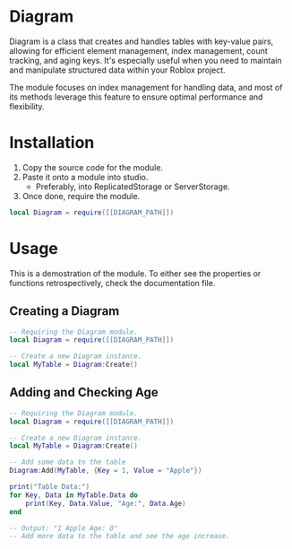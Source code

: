# Diagram
Diagram is a class that creates and handles tables with key-value pairs, allowing for efficient element management, index management, count tracking, and aging keys. It's especially useful when you need to maintain and manipulate structured data within your Roblox project.

The module focuses on index management for handling data, and most of its methods leverage this feature to ensure optimal performance and flexibility.

# Installation
1. Copy the source code for the module.
2. Paste it onto a module into studio.
   - Preferably, into ReplicatedStorage or ServerStorage.
3. Once done, require the module.
```lua
local Diagram = require([[DIAGRAM_PATH]])
```

# Usage
This is a demostration of the module. To either see the properties or functions retrospectively, check the documentation file.
## Creating a Diagram
```lua
-- Requiring the Diagram module.
local Diagram = require([[DIAGRAM_PATH]])

-- Create a new Diagram instance.
local MyTable = Diagram:Create()
```
## Adding and Checking Age
```lua
-- Requiring the Diagram module.
local Diagram = require([[DIAGRAM_PATH]])

-- Create a new Diagram instance.
local MyTable = Diagram:Create()

-- Add some data to the table
Diagram:Add(MyTable, {Key = 1, Value = "Apple"})

print("Table Data:")
for Key, Data in MyTable.Data do
	print(Key, Data.Value, "Age:", Data.Age)
end

-- Output: "1 Apple Age: 0"
-- Add more data to the table and see the age increase.
```
